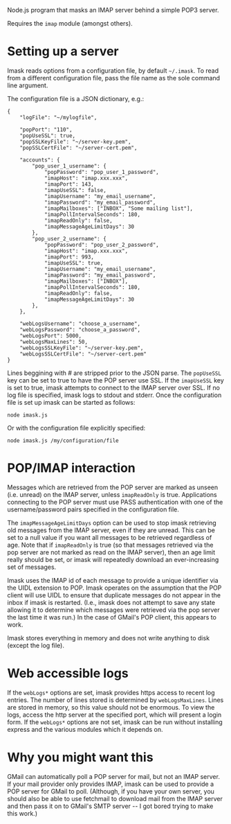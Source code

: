 Node.js program that masks an IMAP server behind a simple POP3 server.

Requires the `imap` module (amongst others).


Setting up a server
===================

Imask reads options from a configuration file, by default `~/.imask`. To
read from a different configuration file, pass the file name as the
sole command line argument.

The configuration file is a JSON dictionary, e.g.:

    {
        "logFile": "~/mylogfile",

        "popPort": "110",
        "popUseSSL": true,
        "popSSLKeyFile": "~/server-key.pem",
        "popSSLCertFile": "~/server-cert.pem",

        "accounts": {
            "pop_user_1_username": {
                "popPassword": "pop_user_1_password",
                "imapHost": "imap.xxx.xxx",
                "imapPort": 143,
                "imapUseSSL": false,
                "imapUsername": "my_email_username",
                "imapPassword": "my_email_password",
                "imapMailboxes": ["INBOX", "Some mailing list"],
                "imapPollIntervalSeconds": 180,
                "imapReadOnly": false,
                "imapMessageAgeLimitDays": 30
            },
            "pop_user_2_username": {
                "popPassword": "pop_user_2_password",
                "imapHost": "imap.xxx.xxx",
                "imapPort": 993,
                "imapUseSSL": true,
                "imapUsername": "my_email_username",
                "imapPassword": "my_email_password",
                "imapMailboxes": ["INBOX"],
                "imapPollIntervalSeconds": 180,
                "imapReadOnly": false,
                "imapMessageAgeLimitDays": 30
            },
        },

        "webLogsUsername": "choose_a_username",
        "webLogsPassword": "choose_a_password",
        "webLogsPort": 5000,
        "webLogsMaxLines": 50,
        "webLogsSSLKeyFile": "~/server-key.pem",
        "webLogsSSLCertFile": "~/server-cert.pem"
    }

Lines beggining with # are stripped prior to the JSON parse. The
`popUseSSL` key can be set to true to have the POP server use SSL. If
the `imapUseSSL` key is set to true, imask attempts to connect to the
IMAP server over SSL. If no log file is specified, imask logs to
stdout and stderr. Once the configuration file is set up imask can be
started as follows:

    node imask.js

Or with the configuration file explicitly specified:

    node imask.js /my/configuration/file

POP/IMAP interaction
====================
Messages which are retrieved from the POP server are marked as unseen
(i.e. unread) on the IMAP server, unless `imapReadOnly` is
true. Applications connecting to the POP server must use PASS
authentication with one of the username/password pairs specified in
the configuration file.

The `imapMessageAgeLimitDays` option can be used to stop imask
retrieving old messages from the IMAP server, even if they are
unread. This can be set to a null value if you want all messages to be
retrieved regardless of age. Note that if `imapReadOnly` is true (so
that messages retrieved via the pop server are not marked as read on
the IMAP server), then an age limit really should be set, or imask
will repeatedly download an ever-increasing set of messages.

Imask uses the IMAP id of each message to provide a unique identifier
via the UIDL extension to POP. Imask operates on the assumption that
the POP client will use UIDL to ensure that duplicate messages do not
appear in the inbox if imask is restarted. (I.e., imask does not
attempt to save any state allowing it to determine which messages were
retrieved via the pop server the last time it was run.) In the case of
GMail's POP client, this appears to work.

Imask stores everything in memory and does not write anything to
disk (except the log file).

Web accessible logs
===================
If the `webLogs*` options are set, imask provides https access to
recent log entries. The number of lines stored is determined by
`webLogsMaxLines`. Lines are stored in memory, so this value should
not be enormous. To view the logs, access the http server at the
specified port, which will present a login form. If the `webLogs*`
options are not set, imask can be run without installing express and
the various modules which it depends on.

Why you might want this
=======================
GMail can automatically poll a POP server for mail, but not an IMAP
server. If your mail provider only provides IMAP, imask can be used to
provide a POP server for GMail to poll. (Although, if you have your
own server, you should also be able to use fetchmail to download mail
from the IMAP server and then pass it on to GMail's SMTP server -- I
got bored trying to make this work.)
